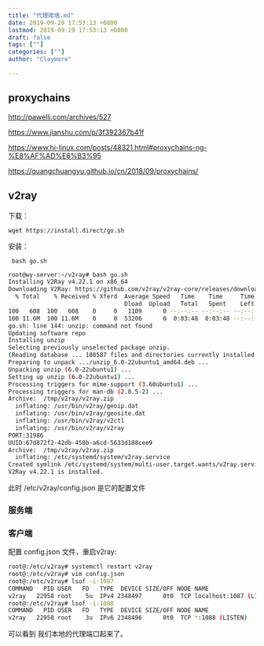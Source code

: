 ```yaml
---
title: "代理爬墙.md"
date: 2019-09-29 17:53:13 +0800
lastmod: 2019-09-29 17:53:13 +0800
draft: false
tags: [""]
categories: [""]
author: "Claymore"

---
```

## proxychains

<http://pawelli.com/archives/527>

<https://www.jianshu.com/p/3f392367b41f>

<https://www.hi-linux.com/posts/48321.html#proxychains-ng-%E8%AF%AD%E6%B3%95>



<https://guangchuangyu.github.io/cn/2018/09/proxychains/>



## v2ray

下载：

`wget https://install.direct/go.sh`

安装：

` bash go.sh`

```sh
root@wy-server:~/v2ray# bash go.sh
Installing V2Ray v4.22.1 on x86_64
Downloading V2Ray: https://github.com/v2ray/v2ray-core/releases/download/v4.22.1/v2ray-linux-64.zip
  % Total    % Received % Xferd  Average Speed   Time    Time     Time  Current
                                 Dload  Upload   Total   Spent    Left  Speed
100   608  100   608    0     0   1109      0 --:--:-- --:--:-- --:--:--  1107
100 11.6M  100 11.6M    0     0  53206      0  0:03:48  0:03:48 --:--:-- 27378
go.sh: line 144: unzip: command not found
Updating software repo
Installing unzip
Selecting previously unselected package unzip.
(Reading database ... 108587 files and directories currently installed.)
Preparing to unpack .../unzip_6.0-22ubuntu1_amd64.deb ...
Unpacking unzip (6.0-22ubuntu1) ...
Setting up unzip (6.0-22ubuntu1) ...
Processing triggers for mime-support (3.60ubuntu1) ...
Processing triggers for man-db (2.8.5-2) ...
Archive:  /tmp/v2ray/v2ray.zip
  inflating: /usr/bin/v2ray/geoip.dat
  inflating: /usr/bin/v2ray/geosite.dat
  inflating: /usr/bin/v2ray/v2ctl
  inflating: /usr/bin/v2ray/v2ray
PORT:31986
UUID:67d872f2-42db-458b-a6cd-5633d188cee9
Archive:  /tmp/v2ray/v2ray.zip
  inflating: /etc/systemd/system/v2ray.service
Created symlink /etc/systemd/system/multi-user.target.wants/v2ray.service → /etc/systemd/system/v2ray.service.
V2Ray v4.22.1 is installed.
```

此时 /etc/v2ray/config.json 是它的配置文件



### 服务端





### 客户端

配置 config.json 文件，重启v2ray:

```sh
root@:/etc/v2ray# systemctl restart v2ray
root@:/etc/v2ray# vim config.json
root@:/etc/v2ray# lsof -i:1087
COMMAND   PID USER   FD   TYPE  DEVICE SIZE/OFF NODE NAME
v2ray   22958 root    5u  IPv4 2348497      0t0  TCP localhost:1087 (LISTEN)
root@:/etc/v2ray# lsof -i:1088
COMMAND   PID USER   FD   TYPE  DEVICE SIZE/OFF NODE NAME
v2ray   22958 root    3u  IPv6 2348496      0t0  TCP *:1088 (LISTEN)
```

可以看到 我们本地的代理端口起来了。

